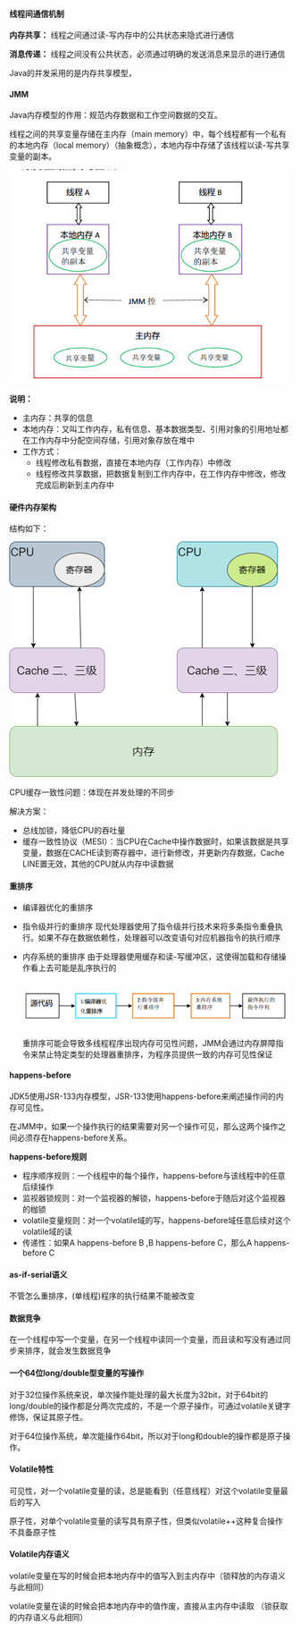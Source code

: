 #### 线程间通信机制

**内存共享：** 线程之间通过读-写内存中的公共状态来隐式进行通信

**消息传递：** 线程之间没有公共状态，必须通过明确的发送消息来显示的进行通信

Java的并发采用的是内存共享模型，

#### JMM

Java内存模型的作用：规范内存数据和工作空间数据的交互。

线程之间的共享变量存储在主内存（main memory）中，每个线程都有一个私有的本地内存（local memory）（抽象概念），本地内存中存储了该线程以读-写共享变量的副本。

![](./res/JMM.png)

**说明：**

+ 主内存：共享的信息
+ 本地内存：又叫工作内存，私有信息、基本数据类型、引用对象的引用地址都在工作内存中分配空间存储，引用对象存放在堆中
+ 工作方式：
  + 线程修改私有数据，直接在本地内存（工作内存）中修改
  + 线程修改共享数据，把数据复制到工作内存中，在工作内存中修改，修改完成后刷新到主内存中

#### 硬件内存架构

结构如下：

![](./res/hardware_memory.png)

CPU缓存一致性问题：体现在并发处理的不同步

解决方案：

+ 总线加锁，降低CPU的吞吐量
+ 缓存一致性协议（MESI）：当CPU在Cache中操作数据时，如果该数据是共享变量，数据在CACHE读到寄存器中，进行新修改，并更新内存数据，Cache LINE置无效，其他的CPU就从内存中读数据

#### 重排序

* 编译器优化的重排序

* 指令级并行的重排序   现代处理器使用了指令级并行技术来将多条指令重叠执行。如果不存在数据依赖性，处理器可以改变语句对应机器指令的执行顺序

* 内存系统的重排序  由于处理器使用缓存和读-写缓冲区，这使得加载和存储操作看上去可能是乱序执行的

  ![](./res/JMM-CPX.png)

  重排序可能会导致多线程程序出现内存可见性问题，JMM会通过内存屏障指令来禁止特定类型的处理器重排序，为程序员提供一致的内存可见性保证

#### happens-before

​	JDK5使用JSR-133内存模型，JSR-133使用happens-before来阐述操作间的内存可见性。

在JMM中，如果一个操作执行的结果需要对另一个操作可见，那么这两个操作之间必须存在happens-before关系。

**happens-before规则**

* 程序顺序规则：一个线程中的每个操作，happens-before与该线程中的任意后续操作
* 监视器锁规则：对一个监视器的解锁，happens-before于随后对这个监视器的枷锁
* volatile变量规则：对一个volatile域的写，happens-before域任意后续对这个volatile域的读
* 传递性：如果A happens-before B ,B happens-before C，那么A happens-before C

#### as-if-serial语义

不管怎么重排序，(单线程)程序的执行结果不能被改变

#### 数据竞争

在一个线程中写一个变量，在另一个线程中读同一个变量，而且读和写没有通过同步来排序，就会发生数据竞争

#### 一个64位long/double型变量的写操作

对于32位操作系统来说，单次操作能处理的最大长度为32bit，对于64bit的long/double的操作都是分两次完成的，不是一个原子操作，可通过volatile关键字修饰，保证其原子性。

对于64位操作系统，单次能操作64bit，所以对于long和double的操作都是原子操作。

#### Volatile特性

可见性，对一个volatile变量的读，总是能看到（任意线程）对这个volatile变量最后的写入

原子性，对单个volatile变量的读写具有原子性，但类似volatile++这种复合操作不具备原子性

#### Volatile内存语义

volatile变量在写的时候会把本地内存中的值写入到主内存中（锁释放的内存语义与此相同）

volatile变量在读的时候会把本地内存中的值作废，直接从主内存中读取 （锁获取的内存语义与此相同）

